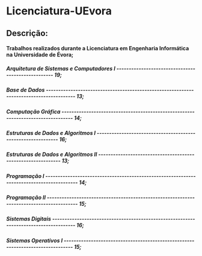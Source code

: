 # Licenciatura-UEvora

## Descrição:

#### Trabalhos realizados durante a Licenciatura em Engenharia Informática na Universidade de Évora;
##### Arquitetura de Sistemas e Computadores I --------------------------------------------------- 19;
##### Base de Dados ---------------------------------------------------------------------------------------- 13;
##### Computação Gráfica ---------------------------------------------------------------------------------  14;
##### Estruturas de Dados e Algoritmos I ------------------------------------------------------------- 16;
##### Estruturas de Dados e Algoritmos II ------------------------------------------------------------- 13;
##### Programação I ------------------------------------------------------------------------------------------ 14;
##### Programação II ----------------------------------------------------------------------------------------- 15;
##### Sistemas Digitais -------------------------------------------------------------------------------------- 16;
##### Sistemas Operativos I -------------------------------------------------------------------------------- 15;
